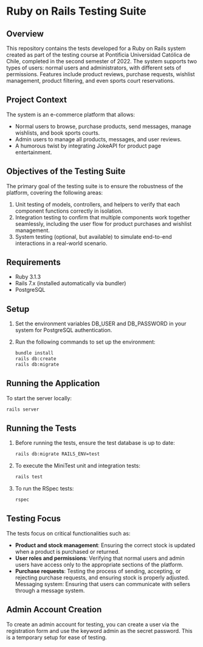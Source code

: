 # Ruby on Rails Testing Suite

## Overview

This repository contains the tests developed for a Ruby on Rails system created as part of the testing course at Pontificia Universidad Católica de Chile, completed in the second semester of 2022. The system supports two types of users: normal users and administrators, with different sets of permissions. Features include product reviews, purchase requests, wishlist management, product filtering, and even sports court reservations.

## Project Context

The system is an e-commerce platform that allows:

- Normal users to browse, purchase products, send messages, manage wishlists, and book sports courts.
- Admin users to manage all products, messages, and user reviews.
- A humorous twist by integrating JokeAPI for product page entertainment.

## Objectives of the Testing Suite

The primary goal of the testing suite is to ensure the robustness of the platform, covering the following areas:

1. Unit testing of models, controllers, and helpers to verify that each component functions correctly in isolation.
2. Integration testing to confirm that multiple components work together seamlessly, including the user flow for product purchases and wishlist management.
3. System testing (optional, but available) to simulate end-to-end interactions in a real-world scenario.

## Requirements

- Ruby 3.1.3
- Rails 7.x (installed automatically via bundler)
- PostgreSQL

## Setup

1. Set the environment variables DB_USER and DB_PASSWORD in your system for PostgreSQL authentication.

2. Run the following commands to set up the environment:

    ```bash
    bundle install
    rails db:create
    rails db:migrate
    ```

## Running the Application

To start the server locally:

```bash
rails server
```

## Running the Tests

1. Before running the tests, ensure the test database is up to date:

    ```bash
    rails db:migrate RAILS_ENV=test
    ```

2. To execute the MiniTest unit and integration tests:

    ```bash
    rails test
    ```

3. To run the RSpec tests:

    ```bash
    rspec
    ```

## Testing Focus

The tests focus on critical functionalities such as:

- **Product and stock management**: Ensuring the correct stock is updated when a product is purchased or returned.
- **User roles and permissions**: Verifying that normal users and admin users have access only to the appropriate sections of the platform.
- **Purchase requests**: Testing the process of sending, accepting, or rejecting purchase requests, and ensuring stock is properly adjusted.
Messaging system: Ensuring that users can communicate with sellers through a message system.

## Admin Account Creation

To create an admin account for testing, you can create a user via the registration form and use the keyword admin as the secret password. This is a temporary setup for ease of testing.